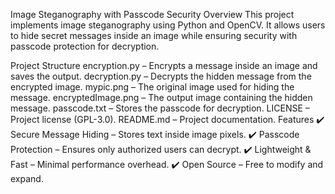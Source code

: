 Image Steganography with Passcode Security
Overview
This project implements image steganography using Python and OpenCV. It allows users to hide secret messages inside an image while ensuring security with passcode protection for decryption.

Project Structure
encryption.py – Encrypts a message inside an image and saves the output.
decryption.py – Decrypts the hidden message from the encrypted image.
mypic.png – The original image used for hiding the message.
encryptedImage.png – The output image containing the hidden message.
passcode.txt – Stores the passcode for decryption.
LICENSE – Project license (GPL-3.0).
README.md – Project documentation.
Features
✔️ Secure Message Hiding – Stores text inside image pixels.
✔️ Passcode Protection – Ensures only authorized users can decrypt.
✔️ Lightweight & Fast – Minimal performance overhead.
✔️ Open Source – Free to modify and expand.
